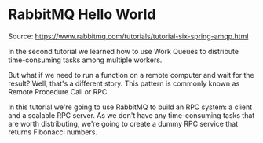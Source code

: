 # RabbitMQ Hello World

Source:  https://www.rabbitmq.com/tutorials/tutorial-six-spring-amqp.html

In the second tutorial we learned how to use Work Queues to distribute time-consuming tasks among multiple workers.

But what if we need to run a function on a remote computer and wait for the result? Well, that's a different story. This pattern is commonly known as Remote Procedure Call or RPC.

In this tutorial we're going to use RabbitMQ to build an RPC system: a client and a scalable RPC server. As we don't have any time-consuming tasks that are worth distributing, we're going to create a dummy RPC service that returns Fibonacci numbers.
